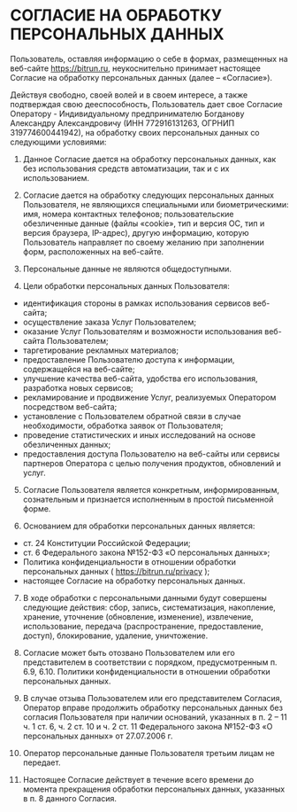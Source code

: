 # СОГЛАСИЕ НА ОБРАБОТКУ ПЕРСОНАЛЬНЫХ ДАННЫХ

Пользователь, оставляя информацию о себе в формах, размещенных на веб-сайте https://bitrun.ru, неукоснительно принимает настоящее Согласие на обработку персональных данных (далее – «Согласие»).

Действуя свободно, своей волей и в своем интересе, а также подтверждая свою дееспособность, Пользователь дает свое Согласие Оператору - Индивидуальному предпринимателю Богданову Александру Александровичу (ИНН 772916131263, ОГРНИП 319774600441942), на обработку своих персональных данных со следующими условиями:

1. Данное Согласие дается на обработку персональных данных, как без использования средств автоматизации, так и с их использованием.

2. Согласие дается на обработку следующих персональных данных Пользователя, не являющихся специальными или биометрическими: имя, номера контактных телефонов; пользовательские обезличенные данные (файлы «cookie», тип и версия ОС, тип и версия браузера, IP-адрес), другую информацию, которую Пользователь направляет по своему желанию при заполнении форм, расположенных на веб-сайте.

3. Персональные данные не являются общедоступными.

4. Цели обработки персональных данных Пользователя:
- идентификация стороны в рамках использования сервисов веб-сайта;
- осуществление заказа Услуг Пользователем;
- оказание Услуг Пользователям и возможности использования веб-сайта Пользователем;
- таргетирование рекламных материалов;
- предоставление Пользователю доступа к информации, содержащейся на веб-сайте;
- улучшение качества веб-сайта, удобства его использования, разработка новых сервисов;
- рекламирование и продвижение Услуг, реализуемых Оператором посредством веб-сайта;
- установление с Пользователем обратной связи в случае необходимости, обработка заявок от Пользователя;
- проведение статистических и иных исследований на основе обезличенных данных;
- предоставления доступа Пользователю на веб-сайты или сервисы партнеров Оператора с целью получения продуктов, обновлений и услуг.

5. Согласие Пользователя является конкретным, информированным, сознательным и признается исполненным в простой письменной форме.

6. Основанием для обработки персональных данных является:
- ст. 24 Конституции Российской Федерации;
- ст. 6 Федерального закона №152-ФЗ «О персональных данных»;
- Политика конфиденциальности в отношении обработки персональных данных ( https://bitrun.ru/privacy );
- настоящее Согласие на обработку персональных данных.

7. В ходе обработки с персональными данными будут совершены следующие действия: сбор, запись, систематизация, накопление, хранение, уточнение (обновление, изменение), извлечение, использование, передача (распространение, предоставление, доступ), блокирование, удаление, уничтожение.

8. Согласие может быть отозвано Пользователем или его представителем в соответствии с порядком, предусмотренным п. 6.9, 6.10. Политики конфиденциальности в отношении обработки персональных данных.

9. В случае отзыва Пользователем или его представителем Согласия, Оператор вправе продолжить обработку персональных данных без согласия Пользователя при наличии оснований, указанных в п. 2 – 11 ч. 1 ст. 6, ч. 2 ст. 10 и ч. 2 ст. 11 Федерального закона №152-ФЗ «О персональных данных» от 27.07.2006 г.

10. Оператор персональные данные Пользователя третьим лицам не передает.

11. Настоящее Согласие действует в течение всего времени до момента прекращения обработки персональных данных, указанных в п. 8 данного Согласия.